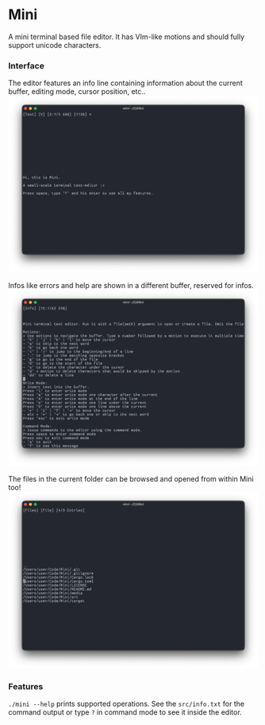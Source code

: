 # Mini

A mini terminal based file editor. It has VIm-like motions and should fully support unicode characters.

### Interface
The editor features an info line containing information about the current buffer, editing mode, cursor position, etc..
![Screenshot in editor](https://github.com/ComicalCache/Mini/blob/main/media/editor.png?raw=true)

Infos like errors and help are shown in a different buffer, reserved for infos.
![Screenshot of the help message](https://github.com/ComicalCache/Mini/blob/main/media/info.png?raw=true)

The files in the current folder can be browsed and opened from within Mini too!
![Screenshot of the file browser](https://github.com/ComicalCache/Mini/blob/main/media/files.png?raw=true)

### Features
`./mini --help` prints supported operations. See the `src/info.txt` for the command output or type `?` in command mode to see it inside the editor.
